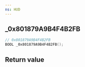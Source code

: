 ```yaml
---
ns: HUD
---
```

## _0x801879A9B4F4B2FB

```c
// 0x801879A9B4F4B2FB
BOOL _0x801879A9B4F4B2FB();
```


## Return value
